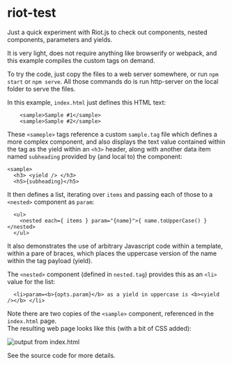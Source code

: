 # riot-test
Just a quick experiment with Riot.js to check out components, nested components, parameters and yields.

It is very light, does not require anything like browserify or webpack, and this example compiles the custom tags on demand.

To try the code, just copy the files to a web server somewhere, or run `npm start` or `npm serve`.  All those commands do is run http-server on the local folder to serve the files.

In this example, `index.html` just defines this HTML text:
```
    <sample>Sample #1</sample>
    <sample>Sample #2</sample>
```
These `<sameple>` tags reference a custom `sample.tag` file which defines a more complex component, and also displays the text value
contained within the tag as the yield within an `<h3>` header, along with another data item named `subheading` provided by (and local to) the component:
```
<sample>
  <h3> <yield /> </h3>
  <h5>{subheading}</h5>
```
It then defines a list, iterating over `items` and passing each of those to a `<nested>` component as `param`:
```
  <ul>
    <nested each={ items } param="{name}">{ name.toUpperCase() }</nested>
  </ul>
```
It also demonstrates the use of arbitrary Javascript code within a template, within a pare of braces, 
which places the uppercase version of the name within the tag payload (yield).

The `<nested>` component (defined in `nested.tag`) provides this as an `<li>` value for the list:
```
  <li>param=<b>{opts.param}</b> as a yield in uppercase is <b><yield /></b> </li>
```
Note there are two copies of the `<sample>` component, referenced in the `index.html` page.  
The resulting web page looks like this (with a bit of CSS added):

![output from index.html](https://i.gyazo.com/d4f8c39641f6d50107fe7064947f22d7.png)

See the source code for more details.
